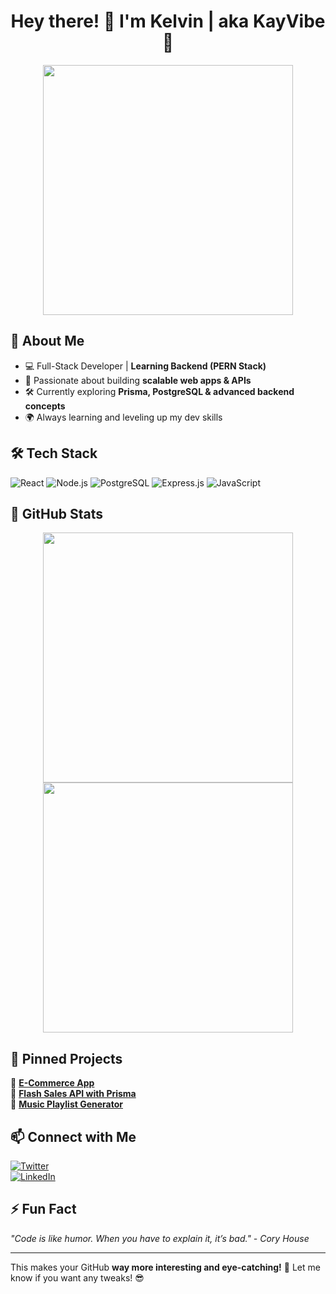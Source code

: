 <h1 align="center">Hey there! 👋 I'm Kelvin | aka KayVibe 🚀</h1>

<p align="center">
  <img src="https://media.giphy.com/media/qgQUggAC3Pfv687qPC/giphy.gif" width="400"/>
</p>

## 🌟 About Me
- 💻 Full-Stack Developer | **Learning Backend (PERN Stack)**
- 🚀 Passionate about building **scalable web apps & APIs**
- 🛠️ Currently exploring **Prisma, PostgreSQL & advanced backend concepts**
- 🌍 Always learning and leveling up my dev skills  

## 🛠 Tech Stack
![React](https://img.shields.io/badge/-React-61DAFB?style=for-the-badge&logo=react&logoColor=white)
![Node.js](https://img.shields.io/badge/-Node.js-339933?style=for-the-badge&logo=node.js&logoColor=white)
![PostgreSQL](https://img.shields.io/badge/-PostgreSQL-336791?style=for-the-badge&logo=postgresql&logoColor=white)
![Express.js](https://img.shields.io/badge/-Express.js-000000?style=for-the-badge&logo=express&logoColor=white)
![JavaScript](https://img.shields.io/badge/-JavaScript-F7DF1E?style=for-the-badge&logo=javascript&logoColor=black)

## 🚀 GitHub Stats
<p align="center">
  <img src="https://github-readme-stats.vercel.app/api?username=kelvin0027&show_icons=true&theme=radical" width="400"/>
  <img src="https://github-readme-streak-stats.herokuapp.com/?user=kelvin0027&theme=dark" width="400"/>
</p>

## 📌 Pinned Projects
🔹 [**E-Commerce App**](#)  
🔹 [**Flash Sales API with Prisma**](#)  
🔹 [**Music Playlist Generator**](#)  

## 📫 Connect with Me
[![Twitter](https://img.shields.io/badge/Twitter-1DA1F2?style=for-the-badge&logo=twitter&logoColor=white)](https://twitter.com/yourhandle)  
[![LinkedIn](https://img.shields.io/badge/LinkedIn-0077B5?style=for-the-badge&logo=linkedin&logoColor=white)](https://linkedin.com/in/yourprofile)  

## ⚡ Fun Fact
_"Code is like humor. When you have to explain it, it’s bad." - Cory House_  

---

This makes your GitHub **way more interesting and eye-catching!** 🚀 Let me know if you want any tweaks! 😎
